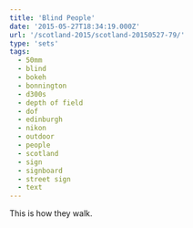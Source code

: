 ```yaml
---
title: 'Blind People'
date: '2015-05-27T18:34:19.000Z'
url: '/scotland-2015/scotland-20150527-79/'
type: 'sets'
tags:
  - 50mm
  - blind
  - bokeh
  - bonnington
  - d300s
  - depth of field
  - dof
  - edinburgh
  - nikon
  - outdoor
  - people
  - scotland
  - sign
  - signboard
  - street sign
  - text
---
```


This is how they walk.
